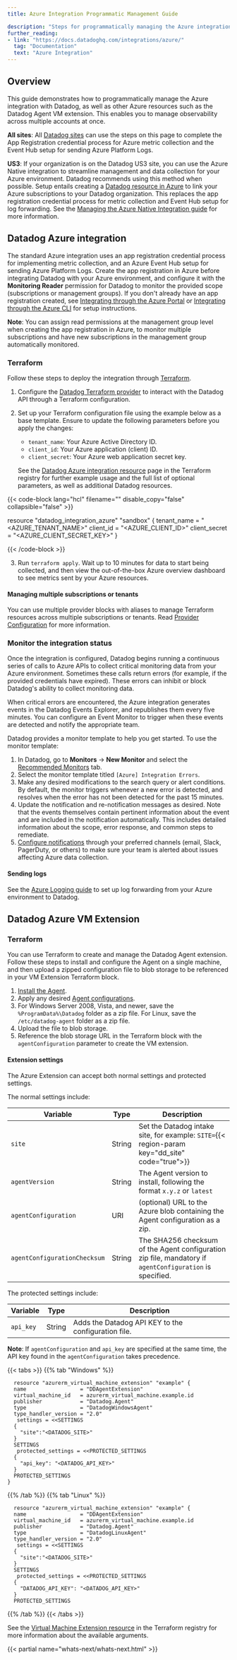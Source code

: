 ```yaml
---
title: Azure Integration Programmatic Management Guide

description: "Steps for programmatically managing the Azure integration with Datadog"
further_reading:
- link: "https://docs.datadoghq.com/integrations/azure/"
  tag: "Documentation"
  text: "Azure Integration"
---
```


## Overview

 This guide demonstrates how to programmatically manage the Azure integration with Datadog, as well as other Azure resources such as the Datadog Agent VM extension. This enables you to manage observability across multiple accounts at once.

**All sites**: All [Datadog sites][3] can use the steps on this page to complete the App Registration credential process for Azure metric collection and the Event Hub setup for sending Azure Platform Logs.

**US3**: If your organization is on the Datadog US3 site, you can use the Azure Native integration to streamline management and data collection for your Azure environment. Datadog recommends using this method when possible. Setup entails creating a [Datadog resource in Azure][14] to link your Azure subscriptions to your Datadog organization. This replaces the app registration credential process for metric collection and Event Hub setup for log forwarding. See the [Managing the Azure Native Integration guide][1] for more information.

## Datadog Azure integration

The standard Azure integration uses an app registration credential process for implementing metric collection, and an Azure Event Hub setup for sending Azure Platform Logs. Create the app registration in Azure before integrating Datadog with your Azure environment, and configure it with the **Monitoring Reader** permission for Datadog to monitor the provided scope (subscriptions or management groups). If you don't already have an app registration created, see [Integrating through the Azure Portal][6] or [Integrating through the Azure CLI][4] for setup instructions.

**Note**: You can assign read permissions at the management group level when creating the app registration in Azure, to monitor multiple subscriptions and have new subscriptions in the management group automatically monitored.

### Terraform

Follow these steps to deploy the integration through [Terraform][13].

1. Configure the [Datadog Terraform provider][15] to interact with the Datadog API through a Terraform configuration.

2. Set up your Terraform configuration file using the example below as a base template. Ensure to update the following parameters before you apply the changes:
    * `tenant_name`: Your Azure Active Directory ID.
    * `client_id`: Your Azure application (client) ID.
    * `client_secret`: Your Azure web application secret key.

   See the [Datadog Azure integration resource][17] page in the Terraform registry for further example usage and the full list of optional parameters, as well as additional Datadog resources.

{{< code-block lang="hcl" filename="" disable_copy="false" collapsible="false" >}}

resource "datadog_integration_azure" "sandbox" {
  tenant_name   = "<AZURE_TENANT_NAME>"
  client_id     = "<AZURE_CLIENT_ID>"
  client_secret = "<AZURE_CLIENT_SECRET_KEY>"
}

{{< /code-block >}}

3. Run `terraform apply`. Wait up to 10 minutes for data to start being collected, and then view the out-of-the-box Azure overview dashboard to see metrics sent by your Azure resources.

#### Managing multiple subscriptions or tenants

You can use multiple provider blocks with aliases to manage Terraform resources across multiple subscriptions or tenants. Read [Provider Configuration][9] for more information.

### Monitor the integration status

Once the integration is configured, Datadog begins running a continuous series of calls to Azure APIs to collect critical monitoring data from your Azure environment. Sometimes these calls return errors (for example, if the provided credentials have expired). These errors can inhibit or block Datadog's ability to collect monitoring data.

When critical errors are encountered, the Azure integration generates events in the Datadog Events Explorer, and republishes them every five minutes. You can configure an Event Monitor to trigger when these events are detected and notify the appropriate team.

Datadog provides a monitor template to help you get started. To use the monitor template:

1. In Datadog, go to **Monitors** -> **New Monitor** and select the [Recommended Monitors][19] tab.
2. Select the monitor template titled `[Azure] Integration Errors`.
3. Make any desired modifications to the search query or alert conditions. By default, the monitor triggers whenever a new error is detected, and resolves when the error has not been detected for the past 15 minutes.
4. Update the notification and re-notification messages as desired. Note that the events themselves contain pertinent information about the event and are included in the notification automatically. This includes detailed information about the scope, error response, and common steps to remediate.
5. [Configure notifications][20] through your preferred channels (email, Slack, PagerDuty, or others) to make sure your team is alerted about issues affecting Azure data collection.

#### Sending logs

See the [Azure Logging guide][18] to set up log forwarding from your Azure environment to Datadog.

## Datadog Azure VM Extension

### Terraform

You can use Terraform to create and manage the Datadog Agent extension. Follow these steps to install and configure the Agent on a single machine, and then upload a zipped configuration file to blob storage to be referenced in your VM Extension Terraform block.

1. [Install the Agent][11].
2. Apply any desired [Agent configurations][12].
3. For Windows Server 2008, Vista, and newer, save the `%ProgramData%\Datadog` folder as a zip file. For Linux, save the `/etc/datadog-agent` folder as a zip file.
4. Upload the file to blob storage.
5. Reference the blob storage URL in the Terraform block with the `agentConfiguration` parameter to create the VM extension.

#### Extension settings

The Azure Extension can accept both normal settings and protected settings.

The normal settings include:

| Variable | Type | Description  |
|----------|------|--------------|
| `site` | String | Set the Datadog intake site, for example: `SITE=`{{< region-param key="dd_site" code="true">}} |
| `agentVersion` | String | The Agent version to install, following the format `x.y.z` or `latest` |
| `agentConfiguration` | URI | (optional) URL to the Azure blob containing the Agent configuration as a zip. |
| `agentConfigurationChecksum` | String | The SHA256 checksum of the Agent configuration zip file, mandatory if `agentConfiguration` is specified. |

The protected settings include:

| Variable | Type | Description  |
|----------|------|--------------|
| `api_key`| String | Adds the Datadog API KEY to the configuration file. |

**Note**: If `agentConfiguration` and `api_key` are specified at the same time, the API key found in the `agentConfiguration` takes precedence.

{{< tabs >}}
{{% tab "Windows" %}}

```
  resource "azurerm_virtual_machine_extension" "example" {
  name                 = "DDAgentExtension"
  virtual_machine_id   = azurerm_virtual_machine.example.id
  publisher            = "Datadog.Agent"
  type                 = "DatadogWindowsAgent"
  type_handler_version = "2.0"
   settings = <<SETTINGS
  {
    "site":"<DATADOG_SITE>"
  }
  SETTINGS
   protected_settings = <<PROTECTED_SETTINGS
  {
    "api_key": "<DATADOG_API_KEY>"
  }
  PROTECTED_SETTINGS
}
```
{{% /tab %}}
{{% tab "Linux" %}}

```
  resource "azurerm_virtual_machine_extension" "example" {
  name                 = "DDAgentExtension"
  virtual_machine_id   = azurerm_virtual_machine.example.id
  publisher            = "Datadog.Agent"
  type                 = "DatadogLinuxAgent"
  type_handler_version = "2.0"
   settings = <<SETTINGS
  {
    "site":"<DATADOG_SITE>"
  }
  SETTINGS
   protected_settings = <<PROTECTED_SETTINGS
  {
    "DATADOG_API_KEY": "<DATADOG_API_KEY>"
  }
  PROTECTED_SETTINGS
```
{{% /tab %}}
{{< /tabs >}}

See the [Virtual Machine Extension resource][10] in the Terraform registry for more information about the available arguments.

{{< partial name="whats-next/whats-next.html" >}}


[1]: https://docs.datadoghq.com/integrations/guide/azure-portal/
[2]: https://learn.microsoft.com/en-us/cli/azure/datadog?view=azure-cli-latest
[3]: /getting_started/site/
[4]: /integrations/guide/azure-manual-setup/?tab=azurecli#integrating-through-the-azure-cli
[5]: /integrations/azure/
[6]: /integrations/guide/azure-manual-setup/?tab=azurecli#integrating-through-the-azure-portal
[9]: https://developer.hashicorp.com/terraform/language/providers/configuration
[10]: https://registry.terraform.io/providers/hashicorp/azurerm/latest/docs/resources/virtual_machine_extension
[11]: https://app.datadoghq.com/account/settings/agent/latest
[12]: /agent/guide/agent-configuration-files/?tab=agentv6v7
[13]: https://www.terraform.io
[14]: https://learn.microsoft.com/en-us/azure/partner-solutions/datadog/overview
[15]: https://registry.terraform.io/providers/DataDog/datadog/latest/docs
[17]: https://registry.terraform.io/providers/DataDog/datadog/latest/docs/resources/integration_azure
[18]: /logs/guide/azure-logging-guide
[19]: https://app.datadoghq.com/monitors/recommended
[20]: /monitors/notify/#configure-notifications-and-automations
